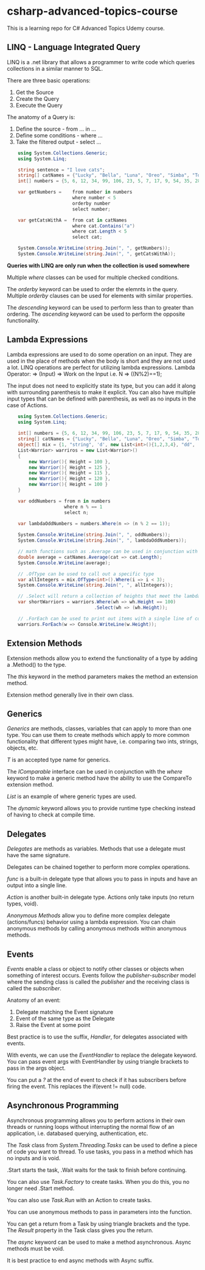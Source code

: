 # csharp-advanced-topics-course
This is a learning repo for C# Advanced Topics Udemy course.

## LINQ - Language Integrated Query
LINQ is a .net library that allows a programmer to write code which queries collections in a similar manner to SQL.

There are three basic operations:
1) Get the Source
2) Create the Query
3) Execute the Query

The anatomy of a Query is:
1) Define the source - from ... in ...
2) Define some conditions - where ...
3) Take the filtered output - select ...

```csharp
    using System.Collections.Generic;
    using System.Linq;

    string sentence = "I love cats";
    string[] catNames = {"Lucky", "Bella", "Luna", "Oreo", "Simba", "Toby", "Loki" };
    int[] numbers = {5, 6, 12, 34, 99, 106, 23, 5, 7, 17, 9, 54, 35, 28}

    var getNumbers =    from number in numbers
                        where number < 5
                        orderby number
                        select number;

    var getCatsWithA =  from cat in catNames
                        where cat.Contains("a")
                        where cat.Length < 5
                        select cat;

    System.Console.WriteLine(string.Join(", ", getNumbers));
    System.Console.WriteLine(string.Join(", ", getCatsWithA));
```

**Queries with LINQ are only run when the collection is used somewhere**

Multiple _where_ classes can be used for multiple checked conditions.

The _orderby_ keyword can be used to order the elemnts in the query.  Multiple _orderby_ clauses can be used for elements with similar properties.

The _descending_ keyword can be used to perform less than to greater than ordering.  The _ascending_ keyword can be used to perform the opposite functionality.

## Lambda Expressions
Lambda expressions are used to do some operation on an input.  They are used in the place of methods when the body is short and they are not used a lot.  LINQ operations are perfect for utilizing lambda expressions.
Lambda Operator: =>
(Input) => Work on the Input
i.e. N => ((N%2)==1);

The input does not need to explicitly state its type, but you can add it along with surrounding parenthesis to make it explicit.  You can also have multiple input types that can be defined with parenthesis, as well as no inputs
in the case of Actions.


```csharp
    using System.Collections.Generic;
    using System.Linq;
    
    int[] numbers = {5, 6, 12, 34, 99, 106, 23, 5, 7, 17, 9, 54, 35, 28}
    string[] catNames = {"Lucky", "Bella", "Luna", "Oreo", "Simba", "Toby", "Loki" };
    object[] mix = {1, "string", 'd', new List<int>(){1,2,3,4}, "dd", 's', 1, 5, 3};
    List<Warrior> warriros = new List<Warrior>()
    {
        new Warrior(){ Height = 100 },
        new Warrior(){ Height = 125 },
        new Warrior(){ Height = 115 },
        new Warrior(){ Height = 120 },
        new Warrior(){ Height = 100 }
    }

    var oddNumbers = from n in numbers
                     where n % == 1
                     select n;
    
    var lambdaOddNumbers = numbers.Where(n => (n % 2 == 1));

    System.Console.WriteLine(string.Join(", ", oddNumbers));
    System.Console.WriteLine(string.Join(", ", lambdaOddNumbers));

    // math functions such as .Average can be used in conjunction with lamda expressions
    double average = catNames.Average(cat => cat.Length);
    System.Console.WriteLine(average);

    // .OfType can be used to call out a specific type
    var allIntegers = mix.OfType<int>().Where(i => i < 3);
    System.Console.WriteLine(string.Join(", ", allIntegers));

    // .Select will return a collection of heights that meet the lambda criteria
    var shortWarriors = warriors.Where(wh => wh.Height == 100)
                                .Select(wh => (wh.Height));

    // .ForEach can be used to print out items with a single line of code
    warriors.ForEach(w => Console.WriteLine(w.Height));
```

## Extension Methods
Extension methods allow you to extend the functionality of a type by adding a .Method() to the type.

The _this_ keyword in the method parameters makes the method an extension method.

Extension method generally live in their own class.

## Generics
_Generics_ are methods, classes, variables that can apply to more than one type.  You can use them to create methods which apply to more common functionality
that different types might have, i.e. comparing two ints, strings, objects, etc.

_T_ is an accepted type name for generics.

The _IComparable_ interface can be used in conjunction with the _where_ keyword to make a generic method have the ability to use the CompareTo extension method.

_List_ is an example of where generic types are used.

The _dynamic_ keyword allows you to provide runtime type checking instead of having to check at compile time.


## Delegates
_Delegates_ are methods as variables.  Methods that use a delegate must have the same signature.

Delegates can be chained together to perform more complex operations.

_func_ is a built-in delegate type that allows you to pass in inputs and have an output into a single line.

_Action_ is another built-in delegate type.  Actions only take inputs (no return types, void).

_Anonymous Methods_ allow you to define more complex delegate (actions/funcs) behavior using a lambda expression.  You can chain anonymous methods by calling anonymous methods within anonymous methods.

## Events
_Events_ enable a class or object to notify other classes or objects when something of interest occurs.  Events follow the _publisher-subscriber_ model where the sending class 
is called the _publisher_ and the receiving class is called the _subscriber_.

Anatomy of an event:
1) Delegate matching the Event signature
2) Event of the same type as the Delegate
3) Raise the Event at some point

Best practice is to use the suffix, _Handler_, for delegates associated with events.

With events, we can use the _EventHandler_ to replace the delegate keyword.  You can pass event args with EventHandler by using triangle brackets to pass in the args object.

You can put a _?_ at the end of event to check if it has subscribers before firing the event.  This replaces the if(event != null) code.

## Asynchronous Programming
Asynchronous programming allows you to perform actions in their own threads or running loops without interrupting the normal flow of an application, i.e. databased querying, authentication, etc.

The _Task_ class from _System.Threading.Tasks_ can be used to define a piece of code you want to thread.  To use tasks, you pass in a method which has no inputs and is void.

.Start starts the task, .Wait waits for the task to finish before continuing.

You can also use _Task.Factory_ to create tasks.  When you do this, you no longer need .Start method.

You can also use _Task.Run_ with an Action to create tasks.

You can use anonymous methods to pass in parameters into the function.

You can get a return from a Task by using triangle brackets and the type.  The _Result_ property in the Task class gives you the return.

The _async_ keyword can be used to make a method asynchronous.  Async methods must be void.

It is best practice to end async methods with Async suffix.